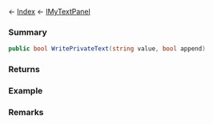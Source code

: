 ← [Index](Api-Index) ← [IMyTextPanel](Sandbox.ModAPI.Ingame.IMyTextPanel)

### Summary

```csharp
public bool WritePrivateText(string value, bool append)
```

### Returns

### Example

### Remarks

